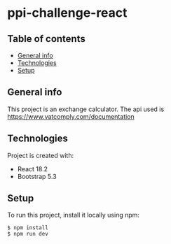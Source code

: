 # ppi-challenge-react

## Table of contents
* [General info](#general-info)
* [Technologies](#technologies)
* [Setup](#setup)

## General info
This project is an exchange calculator. The api used is https://www.vatcomply.com/documentation
	
## Technologies
Project is created with:
* React 18.2
* Bootstrap 5.3
	
## Setup
To run this project, install it locally using npm:

```
$ npm install
$ npm run dev
```
